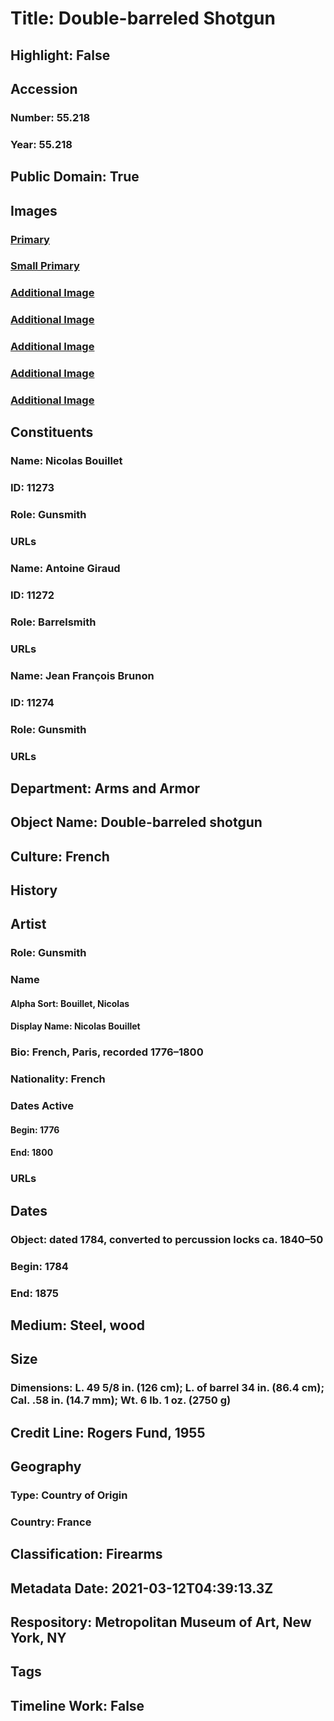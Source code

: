 # Title: Double-barreled Shotgun
## Highlight: False
## Accession
### Number: 55.218
### Year: 55.218
## Public Domain: True
## Images
### [Primary](https://images.metmuseum.org/CRDImages/aa/original/sfsb55.218_001.jpg)
### [Small Primary](https://images.metmuseum.org/CRDImages/aa/web-large/sfsb55.218_001.jpg)
### [Additional Image](https://images.metmuseum.org/CRDImages/aa/original/sfsb55.218_002.jpg)
### [Additional Image](https://images.metmuseum.org/CRDImages/aa/original/sfsb55.218_003.jpg)
### [Additional Image](https://images.metmuseum.org/CRDImages/aa/original/sfsb55.218_004.jpg)
### [Additional Image](https://images.metmuseum.org/CRDImages/aa/original/sfsb55.218_005.jpg)
### [Additional Image](https://images.metmuseum.org/CRDImages/aa/original/sfsb55.218_006.jpg)
## Constituents
### Name: Nicolas Bouillet
### ID: 11273
### Role: Gunsmith
### URLs
### Name: Antoine Giraud
### ID: 11272
### Role: Barrelsmith
### URLs
### Name: Jean François Brunon
### ID: 11274
### Role: Gunsmith
### URLs
## Department: Arms and Armor
## Object Name: Double-barreled shotgun
## Culture: French
## History
## Artist
### Role: Gunsmith
### Name
#### Alpha Sort: Bouillet, Nicolas
#### Display Name: Nicolas Bouillet
### Bio: French, Paris, recorded 1776–1800
### Nationality: French
### Dates Active
#### Begin: 1776
#### End: 1800
### URLs
## Dates
### Object: dated 1784, converted to percussion locks ca. 1840–50
### Begin: 1784
### End: 1875
## Medium: Steel, wood
## Size
### Dimensions: L. 49 5/8 in. (126 cm); L. of barrel 34 in. (86.4 cm); Cal. .58 in. (14.7 mm); Wt. 6 lb. 1 oz. (2750 g)
## Credit Line: Rogers Fund, 1955
## Geography
### Type: Country of Origin
### Country: France
## Classification: Firearms
## Metadata Date: 2021-03-12T04:39:13.3Z
## Respository: Metropolitan Museum of Art, New York, NY
## Tags
## Timeline Work: False